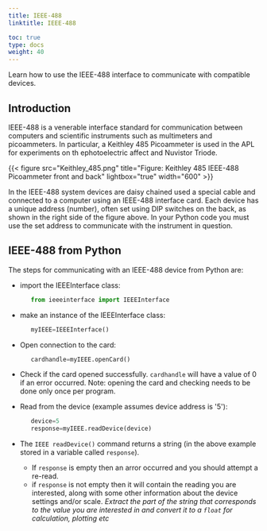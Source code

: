 ```yaml
---
title: IEEE-488
linktitle: IEEE-488

toc: true
type: docs
weight: 40
--- 
```


Learn how to use the IEEE-488 interface to communicate with compatible devices.

<!--more-->

## Introduction

IEEE-488 is a venerable interface standard for communication between
computers and scientific instruments such as multimeters and
picoammeters. In particular, a Keithley 485 Picoammeter is used in
the APL for experiments on th ephotoelectric affect and Nuvistor Triode.


{{< figure src="Keithley_485.png" title="Figure: Keithley 485 IEEE-488 Picoammeter front and back" lightbox="true" width="600" >}}

In the IEEE-488 system devices are daisy chained used a special cable and connected
to a computer using an IEEE-488 interface card. Each device has
a unique address (number), often set using DIP switches on the back, as shown
in the right side of the figure above. In your Python code you must use the set address
to communicate with the instrument in question.

## IEEE-488 from Python

The steps for communicating with an IEEE-488 device from Python are:

* import the IEEEInterface class:
    ```python
       from ieeeinterface import IEEEInterface
    ```
* make an instance of the IEEEInterface class:
    ```python
       myIEEE=IEEEInterface()
    ```

* Open connection to the card:
    ```python
       cardhandle=myIEEE.openCard()
    ```

* Check if the card opened successfully. `cardhandle` will have a value of 0 if an error occurred. Note: opening the card and checking needs to be done only once per program.

* Read from the device (example assumes device address is '5'): 
   ```python
      device=5
      response=myIEEE.readDevice(device)
   ```

* The `IEEE readDevice()` command returns a string (in the above example stored in a variable called `response`).
    * If `response` is empty then an arror occurred and you should attempt a re-read.
    * if `response` is not empty then it will contain the reading you are interested, along with some other information about the device settings and/or scale. *Extract the part of the string that corresponds to the value you are interested in and convert it to a `float` for calculation, plotting etc*

